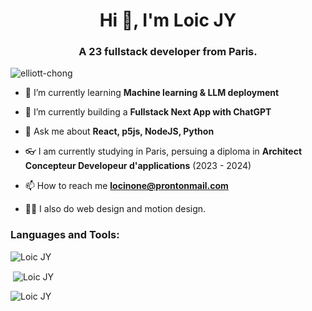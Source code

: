 <h1 align="center">Hi 👋, I'm Loic JY</h1>
<h3 align="center">A 23 fullstack developer from Paris. </h3>

<p align="left"> <img src="https://komarev.com/ghpvc/?username=Locinone&label=Profile%20views&color=0e75b6&style=flat" alt="elliott-chong" /> </p>

- 🌱 I’m currently learning **Machine learning & LLM deployment**

- 👀 I’m currently building a **Fullstack Next App with ChatGPT**

- 💬 Ask me about **React, p5js, NodeJS, Python**

- 👓 I am currently studying in Paris, persuing a diploma in **Architect Concepteur
  Developeur d'applications** (2023 - 2024) 

- 📫 How to reach me **locinone@prontonmail.com**

- 🧑‍🎨 I also do web design and motion design.


<h3 align="left">Languages and Tools:</h3>
<img align="center"
src="https://github-readme-stats-sigma-five.vercel.app/api/top-langs?username=Loc&show_icons=true&locale=en&layout=compact"
alt="Loic JY" /></p>

<p>&nbsp;<img align="center"
src="https://github-readme-stats-sigma-five.vercel.app/api?username=Loc&show_icons=true&locale=en"
alt="Loic JY" /></p>

<p><img align="center"
src="https://github-readme-streak-stats.herokuapp.com/?user=Locinone&"
alt="Loic JY" /></p>
